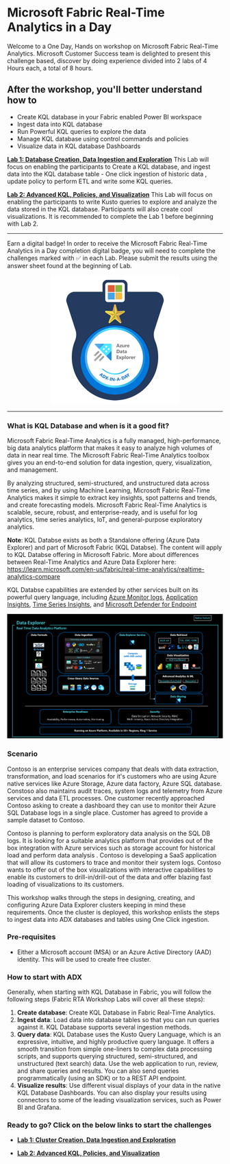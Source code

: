 # Microsoft Fabric Real-Time Analytics in a Day

Welcome to a One Day, Hands on workshop on Microsoft Fabric Real-Time Analytics. Microsoft Customer Success team is delighted to present this challenge based, discover by doing experience divided into 2 labs of 4 Hours each, a total of 8 hours.


## After the workshop, you'll better understand how to
- Create KQL database in your Fabric enabled Power BI workspace
- Ingest data into KQL database
- Run Powerful KQL queries to explore the data
- Manage KQL database using control commands and policies
- Visualize data in KQL database Dashboards


 [**Lab 1: Database Creation, Data Ingestion and Exploration**](https://github.com/Azure/ADX-in-a-Day-Lab1)
This Lab will focus on enabling the participants to Create a KQL database, and ingest data into the KQL database table - One click ingestion of historic data , update policy to perform ETL and write some KQL queries. 

 [**Lab 2: Advanced KQL, Policies, and Visualization**](https://github.com/Azure/ADX-in-a-Day-Lab2)
This Lab will focus on enabling the participants to write Kusto queries to explore and analyze the data stored in the KQL database. Participants will also create cool visualizations. It is recommended to complete the Lab 1 before beginning with Lab 2.

---
Earn a digital badge! In order to receive the Microsoft Fabric Real-Time Analytics in a Day completion digital badge, you will need to complete the challenges marked with ✅ in each Lab. Please submit the results using the answer sheet found at the beginning of Lab. </br>

<p align="center"><img src="/assets/images/badge.png" width="300"></p>

---

### What is KQL Database and when is it a good fit?

Microsoft Fabric Real-Time Analytics is a fully managed, high-performance, big data analytics platform that makes it easy to analyze high volumes of data in near real time. The Microsoft Fabric Real-Time Analytics toolbox gives you an end-to-end solution for data ingestion, query, visualization, and management.

By analyzing structured, semi-structured, and unstructured data across time series, and by using Machine Learning, Microsoft Fabric Real-Time Analytics makes it simple to extract key insights, spot patterns and trends, and create forecasting models. Microsoft Fabric Real-Time Analytics is scalable, secure, robust, and enterprise-ready, and is useful for log analytics, time series analytics, IoT, and general-purpose exploratory analytics.

**Note**: KQL Databse exists as both a Standalone offering (Azure Data Explorer) and part of Microsoft Fabric (KQL Databse). The content will apply to KQL Databse offering in Microsoft Fabric. More about differences between Real-Time Analytics and Azure Data Explorer here: https://learn.microsoft.com/en-us/fabric/real-time-analytics/realtime-analytics-compare

KQL Databse capabilities are extended by other services built on its powerful query language, including [Azure Monitor logs](https://docs.microsoft.com/en-us/azure/log-analytics/), [Application Insights](https://docs.microsoft.com/en-us/azure/application-insights/), [Time Series Insights](https://docs.microsoft.com/en-us/azure/time-series-insights/), and [Microsoft Defender for Endpoint](https://docs.microsoft.com/en-us/microsoft-365/security/defender-endpoint/microsoft-defender-endpoint)


<img src="/assets/images/DX_Pic.png" width=800>


### Scenario 

Contoso is an enterprise services company that deals with data extraction, transformation, and load scenarios for it's customers who are using Azure native services like Azure Storage, Azure data factory, Azure SQL database.
Constoso also maintains audit traces,  system logs and telemetry from Azure services and data ETL processes. One customer recently approached Contoso asking to create a dashboard they can use to monitor their Azure SQL Database logs in a single place. Customer has agreed to provide a sample dataset to Contoso.

Contoso is planning to perform exploratory data analysis on the SQL DB logs. It is looking for a suitable analytics platform that provides out of the box integration with Azure services such as storage account for historical load and perform data analysis . Contoso is developing a SaaS application that will allow its customers to trace and monitor their system logs. Contoso wants to offer out of the box visualizations with interactive capabilities to enable its customers to drill-in/drill-out of the data and offer blazing fast loading of visualizations to its customers.

This workshop walks through the steps in designing, creating, and configuring Azure Data Explorer clusters keeping in mind these requirements. Once the cluster is deployed, this workshop enlists the steps to ingest data into ADX databases and tables using One Click ingestion.

### Pre-requisites
- Either a Microsoft account (MSA) or an Azure Active Directory (AAD) identity. This will be used to create free cluster.

### How to start with ADX
Generally, when starting with KQL Database in Fabric, you will follow the following steps (Fabric RTA Workshop Labs will cover all these steps):
1. **Create database**: Create KQL Database in Fabric Real-Time Analytics. 
2. **Ingest data**: Load data into database tables so that you can run queries against it. KQL Database supports several ingestion methods.
3. **Query data**: KQL Database uses the Kusto Query Language, which is an expressive, intuitive, and highly productive query language. It offers a smooth transition from simple one-liners to complex data processing scripts, and supports querying structured, semi-structured, and unstructured (text search) data. Use the web application to run, review, and share queries and results. You can also send queries programmatically (using an SDK) or to a REST API endpoint. 
4. **Visualize results**: Use different visual displays of your data in the native KQL Database Dashboards. You can also display your results using connectors to some of the leading visualization services, such as Power BI and Grafana. 

### Ready to go? Click on the below links to start the challenges
- [**Lab 1: Cluster Creation, Data Ingestion and Exploration**](https://github.com/Azure/ADX-in-a-Day-Lab1)

- [**Lab 2: Advanced KQL, Policies, and Visualization**](https://github.com/Azure/ADX-in-a-Day-Lab2)

